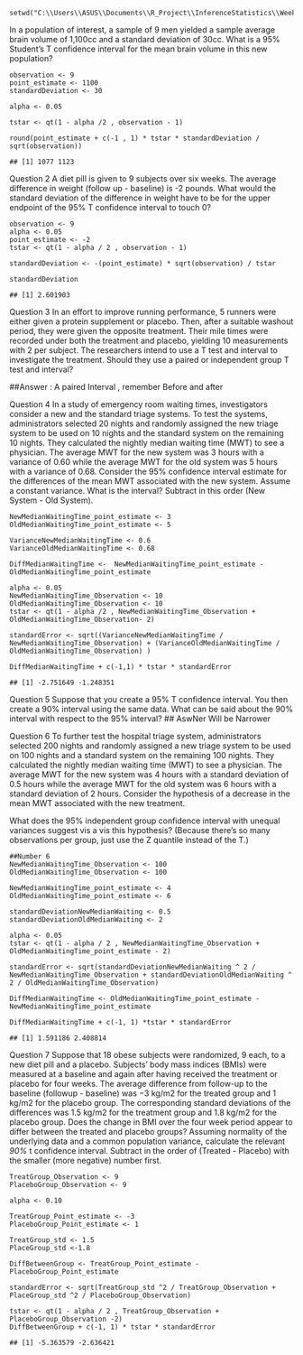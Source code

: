     setwd("C:\\Users\\ASUS\\Documents\\R_Project\\InferenceStatistics\\Week3")

In a population of interest, a sample of 9 men yielded a sample average
brain volume of 1,100cc and a standard deviation of 30cc. What is a 95%
Student’s T confidence interval for the mean brain volume in this new
population?

    observation <- 9
    point_estimate <- 1100
    standardDeviation <- 30

    alpha <- 0.05 

    tstar <- qt(1 - alpha /2 , observation - 1)

    round(point_estimate + c(-1 , 1) * tstar * standardDeviation / sqrt(observation))

    ## [1] 1077 1123

Question 2 A diet pill is given to 9 subjects over six weeks. The
average difference in weight (follow up - baseline) is -2 pounds. What
would the standard deviation of the difference in weight have to be for
the upper endpoint of the 95% T confidence interval to touch 0?

    observation <- 9
    alpha <- 0.05
    point_estimate <- -2
    tstar <- qt(1 - alpha / 2 , observation - 1)

    standardDeviation <- -(point_estimate) * sqrt(observation) / tstar

    standardDeviation

    ## [1] 2.601903

Question 3 In an effort to improve running performance, 5 runners were
either given a protein supplement or placebo. Then, after a suitable
washout period, they were given the opposite treatment. Their mile times
were recorded under both the treatment and placebo, yielding 10
measurements with 2 per subject. The researchers intend to use a T test
and interval to investigate the treatment. Should they use a paired or
independent group T test and interval?

\#\#Answer : A paired Interval , remember Before and after

Question 4 In a study of emergency room waiting times, investigators
consider a new and the standard triage systems. To test the systems,
administrators selected 20 nights and randomly assigned the new triage
system to be used on 10 nights and the standard system on the remaining
10 nights. They calculated the nightly median waiting time (MWT) to see
a physician. The average MWT for the new system was 3 hours with a
variance of 0.60 while the average MWT for the old system was 5 hours
with a variance of 0.68. Consider the 95% confidence interval estimate
for the differences of the mean MWT associated with the new system.
Assume a constant variance. What is the interval? Subtract in this order
(New System - Old System).

    NewMedianWaitingTime_point_estimate <- 3
    OldMedianWaitingTime_point_estimate <- 5

    VarianceNewMedianWaitingTime <- 0.6
    VarianceOldMedianWaitingTime <- 0.68

    DiffMedianWaitingTime <-  NewMedianWaitingTime_point_estimate - OldMedianWaitingTime_point_estimate

    alpha <- 0.05
    NewMedianWaitingTime_Observation <- 10 
    OldMedianWaitingTime_Observation <- 10
    tstar <- qt(1 - alpha /2 , NewMedianWaitingTime_Observation + OldMedianWaitingTime_Observation- 2)

    standardError <- sqrt((VarianceNewMedianWaitingTime / NewMedianWaitingTime_Observation) + (VarianceOldMedianWaitingTime / OldMedianWaitingTime_Observation) )

    DiffMedianWaitingTime + c(-1,1) * tstar * standardError

    ## [1] -2.751649 -1.248351

Question 5 Suppose that you create a 95% T confidence interval. You then
create a 90% interval using the same data. What can be said about the
90% interval with respect to the 95% interval? \#\# AswNer Will be
Narrower

Question 6 To further test the hospital triage system, administrators
selected 200 nights and randomly assigned a new triage system to be used
on 100 nights and a standard system on the remaining 100 nights. They
calculated the nightly median waiting time (MWT) to see a physician. The
average MWT for the new system was 4 hours with a standard deviation of
0.5 hours while the average MWT for the old system was 6 hours with a
standard deviation of 2 hours. Consider the hypothesis of a decrease in
the mean MWT associated with the new treatment.

What does the 95% independent group confidence interval with unequal
variances suggest vis a vis this hypothesis? (Because there’s so many
observations per group, just use the Z quantile instead of the T.)

    ##Number 6
    NewMedianWaitingTime_Observation <- 100
    OldMedianWaitingTime_Observation <- 100

    NewMedianWaitingTime_point_estimate <- 4 
    OldMedianWaitingTime_point_estimate <- 6

    standardDeviationNewMedianWaiting <- 0.5
    standardDeviationOldMedianWaiting <- 2

    alpha <- 0.05
    tstar <- qt(1 - alpha / 2 , NewMedianWaitingTime_Observation + OldMedianWaitingTime_point_estimate - 2)

    standardError <- sqrt(standardDeviationNewMedianWaiting ^ 2 / NewMedianWaitingTime_Observation + standardDeviationOldMedianWaiting ^ 2 / OldMedianWaitingTime_Observation)

    DiffMedianWaitingTime <- OldMedianWaitingTime_point_estimate - NewMedianWaitingTime_point_estimate 

    DiffMedianWaitingTime + c(-1, 1) *tstar * standardError 

    ## [1] 1.591186 2.408814

Question 7 Suppose that 18 obese subjects were randomized, 9 each, to a
new diet pill and a placebo. Subjects’ body mass indices (BMIs) were
measured at a baseline and again after having received the treatment or
placebo for four weeks. The average difference from follow-up to the
baseline (followup - baseline) was −3 kg/m2 for the treated group and 1
kg/m2 for the placebo group. The corresponding standard deviations of
the differences was 1.5 kg/m2 for the treatment group and 1.8 kg/m2 for
the placebo group. Does the change in BMI over the four week period
appear to differ between the treated and placebo groups? Assuming
normality of the underlying data and a common population variance,
calculate the relevant *90%* t confidence interval. Subtract in the
order of (Treated - Placebo) with the smaller (more negative) number
first.

    TreatGroup_Observation <- 9 
    PlaceboGroup_Observation <- 9 

    alpha <- 0.10

    TreatGroup_Point_estimate <- -3
    PlaceboGroup_Point_estimate <- 1

    TreatGroup_std <- 1.5 
    PlaceGroup_std <-1.8

    DiffBetweenGroup <- TreatGroup_Point_estimate - PlaceboGroup_Point_estimate

    standardError <- sqrt(TreatGroup_std ^2 / TreatGroup_Observation + PlaceGroup_std ^2 / PlaceboGroup_Observation)

    tstar <- qt(1 - alpha / 2 , TreatGroup_Observation + PlaceboGroup_Observation -2)
    DiffBetweenGroup + c(-1, 1) * tstar * standardError

    ## [1] -5.363579 -2.636421
